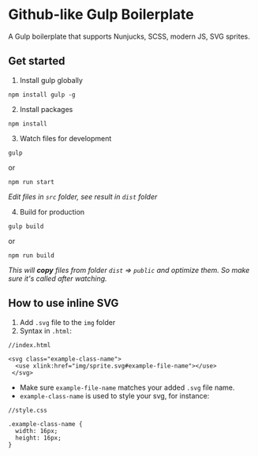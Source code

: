 # Github-like Gulp Boilerplate
A Gulp boilerplate that supports Nunjucks, SCSS, modern JS, SVG sprites.

## Get started

1. Install gulp globally

```
npm install gulp -g 
```

2. Install packages

```
npm install
```

3. Watch files for development
```
gulp
```
or 
```
npm run start
```
_Edit files in `src` folder, see result in `dist` folder_

4. Build for production

```
gulp build
```
or
```
npm run build
```
_This will **copy** files from folder `dist` => `public` and optimize them. So make sure it's called after watching._

## How to use inline SVG

1. Add `.svg` file to the `img` folder
2. Syntax in `.html`:
```
//index.html

<svg class="example-class-name">
  <use xlink:href="img/sprite.svg#example-file-name"></use>
 </svg>
```

* Make sure `example-file-name` matches your added `.svg` file name.
* `example-class-name` is used to style your svg, for instance:

```
//style.css

.example-class-name {
  width: 16px;
  height: 16px;
}
```

